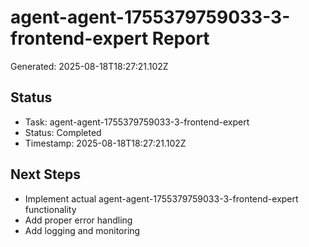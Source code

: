 # agent-agent-1755379759033-3-frontend-expert Report

Generated: 2025-08-18T18:27:21.102Z

## Status
- Task: agent-agent-1755379759033-3-frontend-expert
- Status: Completed
- Timestamp: 2025-08-18T18:27:21.102Z

## Next Steps
- Implement actual agent-agent-1755379759033-3-frontend-expert functionality
- Add proper error handling
- Add logging and monitoring
